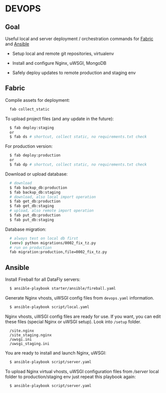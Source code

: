 DEVOPS
======

Goal
----

Useful local and server deployment / orchestration commands for [Fabric](http://http://docs.fabfile.org/)
and [Ansible](http://ansible.cc)

* Setup local and remote git repositories, virtualenv

* Install and configure Nginx, uWSGI, MongoDB

* Safely deploy updates to remote production and staging env

Fabric
-------

Compile assets for deployment:

```bash
  fab collect_static
```

To upload project files (and any update in the future):

```bash
  $ fab deploy:staging
  or
  $ fab ds # shortcut, collect static, no requirements.txt check
```

For production version:

```bash
  $ fab deploy:production
  or
  $ fab dp # shortcut, collect static, no requirements.txt check
```

Download or upload database:

```bash
  # download
  $ fab backup_db:production
  $ fab backup_db:staging
  # download, also local import operation
  $ fab get_db:production
  $ fab get_db:staging
  # upload, also remote import operation
  $ fab put_db:production
  $ fab put_db:staging
```

Database migration:

```bash
  # always test on local db first
  (venv) python migrations/0002_fix_tz.py
  # run on production
  fab migration:production,file=0002_fix_tz.py
```

Ansible
-------

Install Fireball for all DataFly servers:

```bash
  $ ansible-playbook starter/ansible/fireball.yaml
```

Generate Nginx vhosts, uWSGI config files from `devops.yaml` information.

```bash
  $ ansible-playbook script/local.yaml
```

Nginx vhosts, uWSGI config files are ready for use. If you want, you can edit
these files (special Nginx or uWSGI setup). Look into `/setup` folder.

```
  /site.nginx
  /site_staging.nginx
  /uwsgi.ini
  /uwsgi_staging.ini
```  

You are ready to install and launch Nginx, uWSGI:

```bash
  $ ansible-playbook script/server.yaml
```

To upload Nginx virtual vhosts, uWSGI configuration files from */server* local
folder to production/staging env just repeat this playbook again:

```bash
  $ ansible-playbook script/server.yaml
```